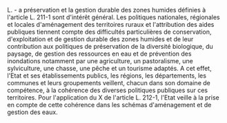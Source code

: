 L. - a préservation et la gestion durable des zones humides définies à l'article L. 211-1 sont d'intérêt général. Les politiques nationales, régionales et locales d'aménagement des territoires ruraux et l'attribution des aides publiques tiennent compte des difficultés particulières de conservation, d'exploitation et de gestion durable des zones humides et de leur contribution aux politiques de préservation de la diversité biologique, du paysage, de gestion des ressources en eau et de prévention des inondations notamment par une agriculture, un pastoralisme, une sylviculture, une chasse, une pêche et un tourisme adaptés. A cet effet, l'Etat et ses établissements publics, les régions, les départements, les communes et leurs groupements veillent, chacun dans son domaine de compétence, à la cohérence des diverses politiques publiques sur ces territoires. Pour l'application du X de l'article L. 212-1, l'Etat veille à la prise en compte de cette cohérence dans les schémas d'aménagement et de gestion des eaux.
